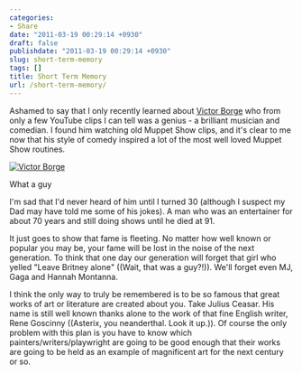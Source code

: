```yaml
---
categories:
- Share
date: "2011-03-19 00:29:14 +0930"
draft: false
publishdate: "2011-03-19 00:29:14 +0930"
slug: short-term-memory
tags: []
title: Short Term Memory
url: /short-term-memory/
---
```

Ashamed to say that I only recently learned about [Victor
Borge](http://en.wikipedia.org/wiki/Victor_Borge) who from only a few
YouTube clips I can tell was a genius - a brilliant musician and
comedian. I found him watching old Muppet Show clips, and it's clear to
me now that his style of comedy inspired a lot of the most well loved
Muppet Show routines.

[![Victor
Borge](https://turbo.geekorium.com.au/wp-content/uploads/2011/03/Borge.jpg "Victor Borge")](https://turbo.geekorium.com.au/wp-content/uploads/2011/03/Borge.jpg)

What a guy

I'm sad that I'd never heard of him until I turned 30 (although I
suspect my Dad may have told me some of his jokes). A man who was an
entertainer for about 70 years and still doing shows until he died at
91.

It just goes to show that fame is fleeting. No matter how well known or
popular you may be, your fame will be lost in the noise of the next
generation. To think that one day our generation will forget that girl
who yelled "Leave Britney alone![]()" ((Wait, that was a guy?!)). We'll
forget even MJ, Gaga and Hannah Montanna.

I think the only way to truly be remembered is to be so famous that
great works of art or literature are created about you. Take Julius
Ceasar. His name is still well known thanks alone to the work of that
fine English writer, Rene Goscinny ((Asterix, you neanderthal. Look it
up.)). Of course the only problem with this plan is you have to know
which painters/writers/playwright are going to be good enough that their
works are going to be held as an example of magnificent art for the next
century or so.